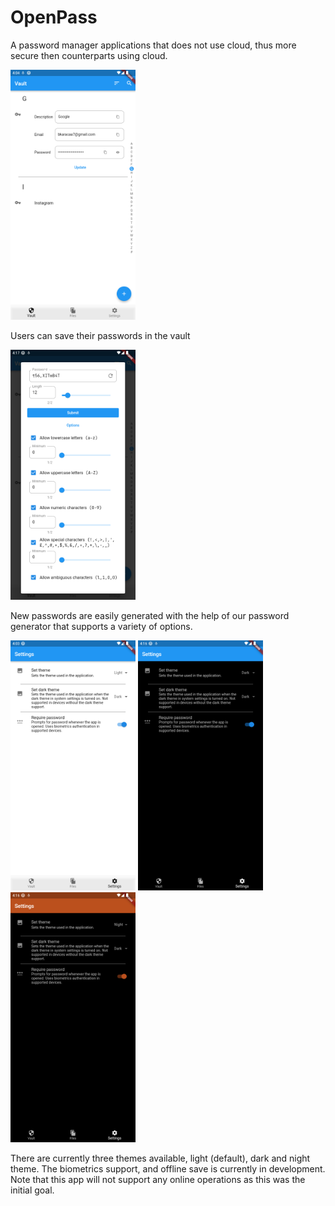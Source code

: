 # OpenPass

A password manager applications that does not use cloud, thus more secure then counterparts using cloud.

<img src="/readme_imgs/vault.png" width="200" />

Users can save their passwords in the vault

<img src="/readme_imgs/passwd.png" width="200" />

New passwords are easily generated with the help of our password generator that supports a variety of options.

<img src="/readme_imgs/settings.png" width="200" />
<img src="/readme_imgs/dark.png" width="200" />
<img src="/readme_imgs/night.png" width="200" />

There are currently three themes available, light (default), dark and night theme.
The biometrics support, and offline save is currently in development. Note that this app will not support any online operations as this was the initial goal.
